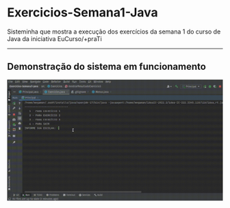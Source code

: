 # Exercicios-Semana1-Java
Sisteminha  que mostra a execução dos exercícios da semana 1 do curso de Java da iniciativa EuCurso/+praTi

---
## Demonstração do sistema em funcionamento
![](sistema.gif)